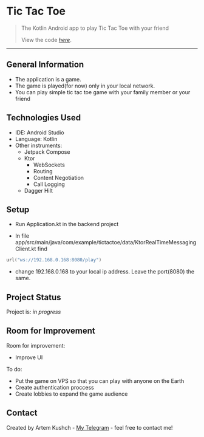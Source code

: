 # Tic Tac Toe
> The Kotlin Android app to play Tic Tac Toe with your friend
> 
> View the code [_here_](https://github.com/AKushch1337/tic-tac-toe-game/tree/master/app/src/main/java/com/example/tictactoe). 
-------------------------------
## General Information
- The application is a game. 
- The game is played(for now) only in your local network.
- You can play simple tic tac toe game with your family member or your friend



## Technologies Used
- IDE: Android Studio
- Language: Kotlin
- Other instruments:
   - Jetpack Compose
   - Ktor
      - WebSockets
      - Routing
      - Content Negotiation
      - Call Logging
   - Dagger Hilt


## Setup

- Run Application.kt in the backend project

- In file app/src/main/java/com/example/tictactoe/data/KtorRealTimeMessagingClient.kt find 

```kotlin
url("ws://192.168.0.168:8080/play")
```
- change 192.168.0.168 to your local ip address. Leave the port(8080) the same.

## Project Status
Project is: _in progress_

## Room for Improvement

Room for improvement:
- Improve UI 

To do:
- Put the game on VPS so that you can play with anyone on the Earth
- Create authentication proccess
- Create lobbies to expand the game audience

## Contact
Created by Artem Kushch - [My Telegram](https://telegram.me/omegalulist) - feel free to contact me!
